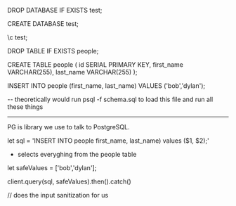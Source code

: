 DROP DATABASE IF EXISTS test;

CREATE DATABASE test;

\c test;

DROP TABLE IF EXISTS people;

CREATE TABLE people (
  id SERIAL PRIMARY KEY,
  first_name VARCHAR(255),
  last_name VARCHAR(255)
);

INSERT INTO people (first_name, last_name) VALUES ('bob','dylan');

-- theoretically would run psql -f schema.sql to load this file and run all these things

------------------------------------------


PG is library  we use to talk to PostgreSQL. 

let sql = 'INSERT INTO people first_name, last_name) values ($1, $2);'

- selects everyghing from the people table

let safeValues = ['bob','dylan'];
 

client.query(sql, safeValues).then().catch()

// does the input sanitization for us